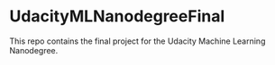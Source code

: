 # UdacityMLNanodegreeFinal
This repo contains the final project for the Udacity Machine Learning Nanodegree.

